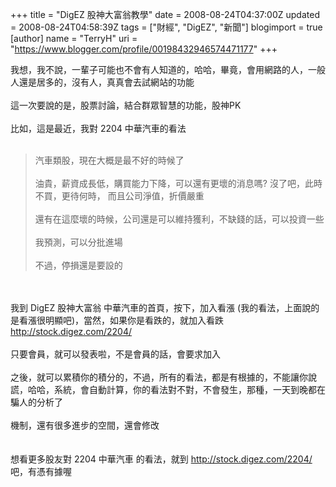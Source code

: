 +++
title = "DigEZ 股神大富翁教學"
date = 2008-08-24T04:37:00Z
updated = 2008-08-24T04:58:39Z
tags = ["財經", "DigEZ", "新聞"]
blogimport = true 
[author]
	name = "TerryH"
	uri = "https://www.blogger.com/profile/00198432946574471177"
+++

我想，我不說，一輩子可能也不會有人知道的，哈哈，畢竟，會用網路的人，一般人還是居多的，沒有人，真真會去試網站的功能<br /><br />這一次要說的是，股票討論，結合群眾智慧的功能，股神PK<br /><br />比如，這是最近，我對 2204 中華汽車的看法<br /><br /><blockquote>汽車類股，現在大概是最不好的時候了<br /><br />油貴，薪資成長低，購買能力下降，可以還有更壞的消息嗎? 沒了吧，此時不買，更待何時， 而且公司淨值，折價嚴重<br /><br />還有在這麼壞的時候，公司還是可以維持獲利，不缺錢的話，可以投資一些 <br /><br />我預測，可以分批進場 <br /><br />不過，停損還是要設的</blockquote><br /><br />我到 DigEZ 股神大富翁 中華汽車的首頁，按下，加入看漲 (我的看法，上面說的是看漲很明顯吧)，當然，如果你是看跌的，就加入看跌<br /><a href="http://stock.digez.com/2204/">http://stock.digez.com/2204/</a><br /><br />只要會員，就可以發表啦，不是會員的話，會要求加入<br /><br />之後，就可以累積你的積分的，不過，所有的看法，都是有根據的，不能讓你說謊，哈哈，系統，會自動計算，你的看法對不對，不會發生，那種，一天到晚都在騙人的分析了<br /><br />機制，還有很多進步的空間，還會修改<br /><br /><br />想看更多股友對 2204 中華汽車 的看法，就到 <a href="http://stock.digez.com/2204/">http://stock.digez.com/2204/</a> 吧，有憑有據喔
